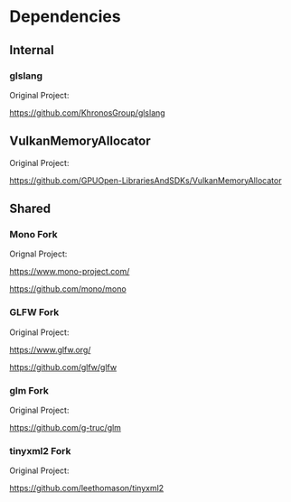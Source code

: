 # Dependencies

## Internal

### glslang
Original Project:

https://github.com/KhronosGroup/glslang

## VulkanMemoryAllocator
Original Project:

https://github.com/GPUOpen-LibrariesAndSDKs/VulkanMemoryAllocator

## Shared

### Mono Fork
Orignal Project:

https://www.mono-project.com/ 

https://github.com/mono/mono

### GLFW Fork
Original Project:

https://www.glfw.org/

https://github.com/glfw/glfw

### glm Fork
Original Project:

https://github.com/g-truc/glm

### tinyxml2 Fork 
Original Project:

https://github.com/leethomason/tinyxml2